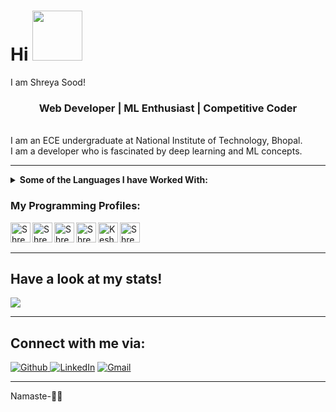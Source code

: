  # Hi <img src="https://user-images.githubusercontent.com/58930225/89118373-e6413b00-d4c2-11ea-8cbc-8ca7ac9abb1d.gif" width="80px">
I am Shreya Sood!<br/> 
<center>
       <h3>Web Developer | ML Enthusiast | Competitive Coder</h3><br/> 
</center>
I am an ECE undergraduate at National Institute of Technology, Bhopal.<br/>
I am a developer who is fascinated by deep learning and ML concepts.

---
<details>
<summary><strong>Some of the Languages I have Worked With:</strong></summary>
 <br>
 <ul>
  <li>HTML5</li>
  <li>Bootstrap</li>
  <li>CSS</li>
  <li>SQL</li>
  <li>PHP</li>
  <li>Python</li>
  <li>C++</li>
  <li>C</li>
 </ul>
 </details>
   <h3>My Programming Profiles:</h3>
  <a href="https://www.hackerrank.com/soodshreya702" title='Hackerrank'>
    <img align="left" alt="Shreya's hackerrank" width="32px" src="https://cdn.jsdelivr.net/npm/simple-icons@3.2.0/icons/hackerrank.svg" />
</a>
<a href="https://auth.geeksforgeeks.org/user/abcd124/practice/" title='geeksforgeeks'>
    <img align="left" alt="Shreya's geeksforgeeks" width="32px" src="https://cdn.jsdelivr.net/npm/simple-icons@3.2.0/icons/geeksforgeeks.svg" />
</a>
<a href="https://leetcode.com/abcd124/" title='Leetcode'>
    <img align="left" alt="Shreya's Leetcode" width="32px" src="https://cdn.jsdelivr.net/npm/simple-icons@v3/icons/leetcode.svg" />
</a>
<a href="https://www.codechef.com/users/abc124" title='Codechef'>
    <img align="left" alt="Shreya's Codechef" width="32px" src="https://cdn.jsdelivr.net/npm/simple-icons@v3/icons/codechef.svg" />
<a href="https://www.hackerearth.com/@keshavsingh4522" title='hackerearth'>
    <img align="left" alt="Keshav's hackerearth" width="32px" src="https://cdn.jsdelivr.net/npm/simple-icons@3.2.0/icons/hackerearth.svg" />
</a>
<a href="https://www.coursera.org/user/bbe8c7f017b4b82626f0eef1765aaed3" title='Coursera'>
    <img align="left" alt="Shreya's Coursera" width="32px" src="https://cdn.jsdelivr.net/npm/simple-icons@3.2.0/icons/coursera.svg" />
</a>
 <br/><br/>
 
---
## Have a look at my stats!
<img src = "https://github-readme-stats.vercel.app/api/top-langs/?username=Shreya-124&theme=tokyonight">

---

## Connect with me via:

<a href="https://github.com/Shreya-124" target="_blank"><img alt="Github" src="https://img.shields.io/badge/GitHub-%2312100E.svg?&style=for-the-badge&logo=Github&logoColor=white" /></a><a href="https://www.linkedin.com/in/shreya-s-08a22819b" target="_blank"> <img alt="LinkedIn" src="https://img.shields.io/badge/linkedin-%230077B5.svg?&style=for-the-badge&logo=linkedin&logoColor=white" /></a> [![Gmail](https://img.shields.io/badge/-GMAIL-D14836?style=for-the-badge&logo=gmail&logoColor=white)](mailto:soodshreya702@gmail.com)

---

Namaste-🙏🏼
